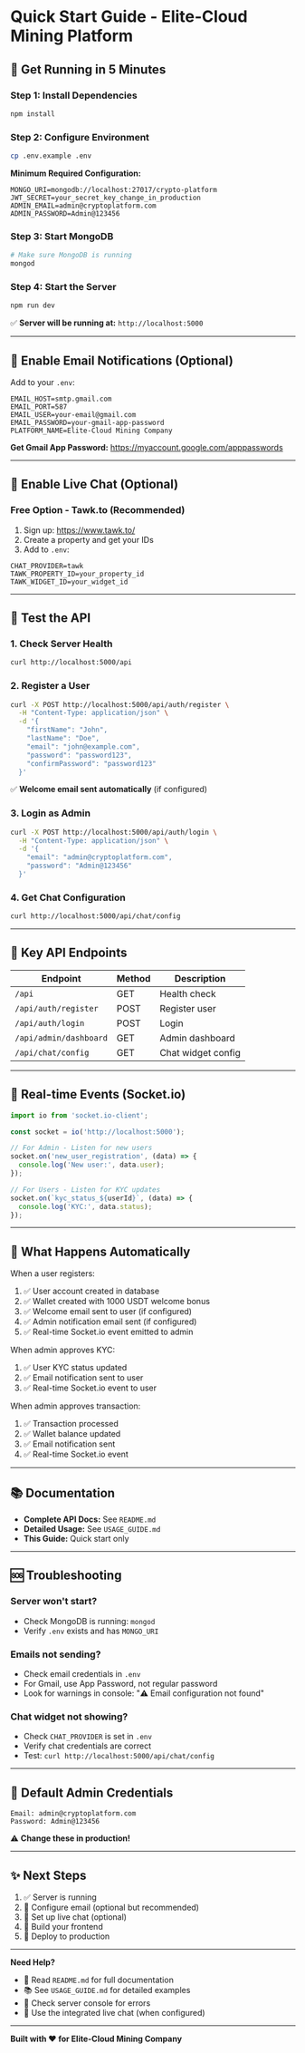# Quick Start Guide - Elite-Cloud Mining Platform

## 🚀 Get Running in 5 Minutes

### Step 1: Install Dependencies
```bash
npm install
```

### Step 2: Configure Environment
```bash
cp .env.example .env
```

**Minimum Required Configuration:**
```env
MONGO_URI=mongodb://localhost:27017/crypto-platform
JWT_SECRET=your_secret_key_change_in_production
ADMIN_EMAIL=admin@cryptoplatform.com
ADMIN_PASSWORD=Admin@123456
```

### Step 3: Start MongoDB
```bash
# Make sure MongoDB is running
mongod
```

### Step 4: Start the Server
```bash
npm run dev
```

✅ **Server will be running at:** `http://localhost:5000`

---

## 📧 Enable Email Notifications (Optional)

Add to your `.env`:
```env
EMAIL_HOST=smtp.gmail.com
EMAIL_PORT=587
EMAIL_USER=your-email@gmail.com
EMAIL_PASSWORD=your-gmail-app-password
PLATFORM_NAME=Elite-Cloud Mining Company
```

**Get Gmail App Password:** https://myaccount.google.com/apppasswords

---

## 💬 Enable Live Chat (Optional)

### Free Option - Tawk.to (Recommended)

1. Sign up: https://www.tawk.to/
2. Create a property and get your IDs
3. Add to `.env`:
```env
CHAT_PROVIDER=tawk
TAWK_PROPERTY_ID=your_property_id
TAWK_WIDGET_ID=your_widget_id
```

---

## 🧪 Test the API

### 1. Check Server Health
```bash
curl http://localhost:5000/api
```

### 2. Register a User
```bash
curl -X POST http://localhost:5000/api/auth/register \
  -H "Content-Type: application/json" \
  -d '{
    "firstName": "John",
    "lastName": "Doe",
    "email": "john@example.com",
    "password": "password123",
    "confirmPassword": "password123"
  }'
```
✅ **Welcome email sent automatically** (if configured)

### 3. Login as Admin
```bash
curl -X POST http://localhost:5000/api/auth/login \
  -H "Content-Type: application/json" \
  -d '{
    "email": "admin@cryptoplatform.com",
    "password": "Admin@123456"
  }'
```

### 4. Get Chat Configuration
```bash
curl http://localhost:5000/api/chat/config
```

---

## 🎯 Key API Endpoints

| Endpoint | Method | Description |
|----------|--------|-------------|
| `/api` | GET | Health check |
| `/api/auth/register` | POST | Register user |
| `/api/auth/login` | POST | Login |
| `/api/admin/dashboard` | GET | Admin dashboard |
| `/api/chat/config` | GET | Chat widget config |

---

## 📱 Real-time Events (Socket.io)

```javascript
import io from 'socket.io-client';

const socket = io('http://localhost:5000');

// For Admin - Listen for new users
socket.on('new_user_registration', (data) => {
  console.log('New user:', data.user);
});

// For Users - Listen for KYC updates
socket.on(`kyc_status_${userId}`, (data) => {
  console.log('KYC:', data.status);
});
```

---

## 🎉 What Happens Automatically

When a user registers:
1. ✅ User account created in database
2. ✅ Wallet created with 1000 USDT welcome bonus
3. ✅ Welcome email sent to user (if configured)
4. ✅ Admin notification email sent (if configured)
5. ✅ Real-time Socket.io event emitted to admin

When admin approves KYC:
1. ✅ User KYC status updated
2. ✅ Email notification sent to user
3. ✅ Real-time Socket.io event to user

When admin approves transaction:
1. ✅ Transaction processed
2. ✅ Wallet balance updated
3. ✅ Email notification sent
4. ✅ Real-time Socket.io event

---

## 📚 Documentation

- **Complete API Docs:** See `README.md`
- **Detailed Usage:** See `USAGE_GUIDE.md`
- **This Guide:** Quick start only

---

## 🆘 Troubleshooting

### Server won't start?
- Check MongoDB is running: `mongod`
- Verify `.env` exists and has `MONGO_URI`

### Emails not sending?
- Check email credentials in `.env`
- For Gmail, use App Password, not regular password
- Look for warnings in console: "⚠️ Email configuration not found"

### Chat widget not showing?
- Check `CHAT_PROVIDER` is set in `.env`
- Verify chat credentials are correct
- Test: `curl http://localhost:5000/api/chat/config`

---

## 🔐 Default Admin Credentials

```
Email: admin@cryptoplatform.com
Password: Admin@123456
```

⚠️ **Change these in production!**

---

## ✨ Next Steps

1. ✅ Server is running
2. 📧 Configure email (optional but recommended)
3. 💬 Set up live chat (optional)
4. 🎨 Build your frontend
5. 🚀 Deploy to production

---

**Need Help?**
- 📖 Read `README.md` for full documentation
- 📚 See `USAGE_GUIDE.md` for detailed examples
- 🐛 Check server console for errors
- 💬 Use the integrated live chat (when configured)

---

**Built with ❤️ for Elite-Cloud Mining Company**
